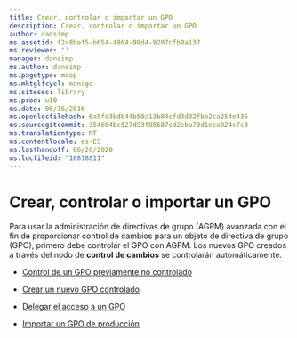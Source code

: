 ```yaml
---
title: Crear, controlar o importar un GPO
description: Crear, controlar o importar un GPO
author: dansimp
ms.assetid: f2c8bef5-b654-4864-99d4-9207cfb0a137
ms.reviewer: ''
manager: dansimp
ms.author: dansimp
ms.pagetype: mdop
ms.mktglfcycl: manage
ms.sitesec: library
ms.prod: w10
ms.date: 06/16/2016
ms.openlocfilehash: 6a5fd3bdb44b50a13b84cfd3d32fbb2ca254e435
ms.sourcegitcommit: 354664bc527d93f80687cd2eba70d1eea024c7c3
ms.translationtype: MT
ms.contentlocale: es-ES
ms.lasthandoff: 06/26/2020
ms.locfileid: "10818811"
---
```

# Crear, controlar o importar un GPO


Para usar la administración de directivas de grupo (AGPM) avanzada con el fin de proporcionar control de cambios para un objeto de directiva de grupo (GPO), primero debe controlar el GPO con AGPM. Los nuevos GPO creados a través del nodo de **control de cambios** se controlarán automáticamente.

-   [Control de un GPO previamente no controlado](control-a-previously-uncontrolled-gpo.md)

-   [Crear un nuevo GPO controlado](create-a-new-controlled-gpo.md)

-   [Delegar el acceso a un GPO](delegate-access-to-a-gpo.md)

-   [Importar un GPO de producción](import-a-gpo-from-production-approver.md)

 

 





